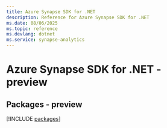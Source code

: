```yaml
---
title: Azure Synapse SDK for .NET
description: Reference for Azure Synapse SDK for .NET
ms.date: 08/06/2025
ms.topic: reference
ms.devlang: dotnet
ms.service: synapse-analytics
---
```

# Azure Synapse SDK for .NET - preview
## Packages - preview
[!INCLUDE [packages](synapse-index.md)]